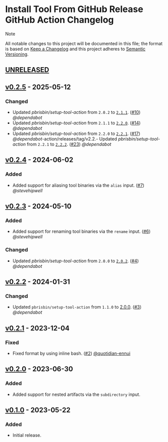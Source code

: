 # Install Tool From GitHub Release GitHub Action Changelog

<!-- markdownlint-disable-next-line MD052 -->
> [!NOTE]
> All notable changes to this project will be documented in this file; the format is based on [Keep a Changelog](https://keepachangelog.com/en/1.0.0/) and this project adheres to [Semantic Versioning](https://semver.org/spec/v2.0.0.html).

<!--
### Added - For new features.
### Changed - For changes in existing functionality.
### Deprecated - For soon-to-be removed features.
### Removed - For now removed features.
### Fixed - For any bug fixes.
### Security - In case of vulnerabilities.
-->

## [UNRELEASED]

## [v0.2.5] - 2025-05-12

### Changed

- Updated _pbrisbin/setup-tool-action_ from `2.0.2` to [`2.1.1`](https://github.com/pbrisbin/setup-tool-action/releases/tag/v2.1.1). ([#10](https://github.com/action-stars/install-tool-from-github-release/pull/10)) _@dependabot_
- Updated _pbrisbin/setup-tool-action_ from `2.1.1` to [`2.2.0`](https://github.com/pbrisbin/setup-tool-action/releases/tag/v2.2.0). ([#14](https://github.com/action-stars/install-tool-from-github-release/pull/14)) _@dependabot_
- Updated _pbrisbin/setup-tool-action_ from `2.2.0` to [`2.2.1`](https://github.com/pbrisbin/setup-tool-action/releases/tag/v2.2.1). ([#17](https://github.com/action-stars/install-tool-from-github-release/pull/17)) _@dependabot_-action/releases/tag/v2.2.- Updated _pbrisbin/setup-tool-action_ from `2.2.1` to [`2.2.2`](https://github.com/pbrisbin/setup-tool-action/releases/tag/v2.2.2). ([#23](https://github.com/action-stars/install-tool-from-github-release/pull/23)) _@dependabot_

## [v0.2.4] - 2024-06-02

### Added

- Added support for aliasing tool binaries via the `alias` input. ([#7](https://github.com/action-stars/install-tool-from-github-release/pull/7)) _@stevehipwell_

## [v0.2.3] - 2024-05-10

### Added

- Added support for renaming tool binaries via the `rename` input. ([#6](https://github.com/action-stars/install-tool-from-github-release/pull/6)) _@stevehipwell_

### Changed

- Updated _pbrisbin/setup-tool-action_ from `2.0.0` to [`2.0.2`](https://github.com/pbrisbin/setup-tool-action/releases/tag/v2.0.2). ([#4](https://github.com/action-stars/install-tool-from-github-release/pull/4)) _@dependabot_

## [v0.2.2] - 2024-01-31

### Changed

- Updated `pbrisbin/setup-tool-action` from `1.1.0` to [2.0.0](https://github.com/pbrisbin/setup-tool-action/releases/tag/v2.0.0). ([#3](https://github.com/action-stars/install-tool-from-github-release/pull/3)) _@dependabot_

## [v0.2.1] - 2023-12-04

### Fixed

- Fixed format by using inline bash. ([#2](https://github.com/action-stars/install-tool-from-github-release/pull/2)) [@quotidian-ennui](https://github.com/quotidian-ennui)

## [v0.2.0] - 2023-06-30

### Added

- Added support for nested artifacts via the `subdirectory` input.

## [v0.1.0] - 2023-05-22

### Added

- Initial release.

<!--
RELEASES
-->
[UNRELEASED]: https://github.com/action-stars/install-tool-from-github-release/compare/v0.2.5...HEAD
[v0.2.5]: https://github.com/action-stars/install-tool-from-github-release/releases/tag/v0.2.5
[v0.2.4]: https://github.com/action-stars/install-tool-from-github-release/releases/tag/v0.2.4
[v0.2.3]: https://github.com/action-stars/install-tool-from-github-release/releases/tag/v0.2.3
[v0.2.2]: https://github.com/action-stars/install-tool-from-github-release/releases/tag/v0.2.2
[v0.2.1]: https://github.com/action-stars/install-tool-from-github-release/releases/tag/v0.2.1
[v0.2.0]: https://github.com/action-stars/install-tool-from-github-release/releases/tag/v0.2.0
[v0.1.0]: https://github.com/action-stars/install-tool-from-github-release/releases/tag/v0.1.0
